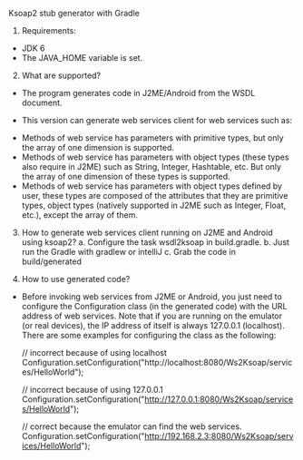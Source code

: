Ksoap2 stub generator with Gradle

1. Requirements:
- JDK 6
- The JAVA_HOME variable is set.

2. What are supported?
- The program generates code in J2ME/Android from the WSDL document.

- This version can generate web services client for web services such as:
+ Methods of web service has parameters with primitive types, but only the array
  of one dimension is supported.
+ Methods of web service has parameters with object types (these types also
  require in J2ME) such as String, Integer, Hashtable, etc. But only the array
  of one dimension of these types is supported.
+ Methods of web service has parameters with object types defined by user, these
  types are composed of the attributes that they are primitive types, object
  types (natively supported in J2ME such as Integer, Float, etc.), except the
  array of them.

3. How to generate web services client running on J2ME and Android using ksoap2?
  a. Configure the task wsdl2ksoap in build.gradle.
  b. Just run the Gradle with gradlew or intelliJ
  c. Grab the code in build/generated

4. How to use generated code?
- Before invoking web services from J2ME or Android, you just need to configure
  the Configuration class (in the generated code) with the URL address of web
  services. Note that if you are running on the emulator (or real devices),
  the IP address of itself is always 127.0.0.1 (localhost). There are some
  examples for configuring the class as the following:

  // incorrect because of using localhost
  Configuration.setConfiguration("http://localhost:8080/Ws2Ksoap/services/HelloWorld");

  // incorrect because of using 127.0.0.1
  Configuration.setConfiguration("http://127.0.0.1:8080/Ws2Ksoap/services/HelloWorld");

  // correct because the emulator can find the web services.
  Configuration.setConfiguration("http://192.168.2.3:8080/Ws2Ksoap/services/HelloWorld");

